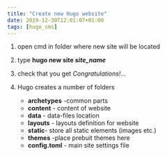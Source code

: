 ```yaml
---
title: "Create new Hugo website"
date: 2019-12-30T12:01:07+01:00
tags: [hugo_cms]
---
```


1. open cmd in folder where new site will be located
2. type **hugo new site _site_name_**
3. check that you get _Congratulations!..._
4. Hugo creates a number of folders

    * **archetypes** -common parts
    * **content** - content of website
    * **data** - data-files location
    * **layouts** - layouts definition for website
    * **static**- store all static elements (images etc.)
    * **themes** -place prebuit themes here
    * **config.toml** - main site settings file

